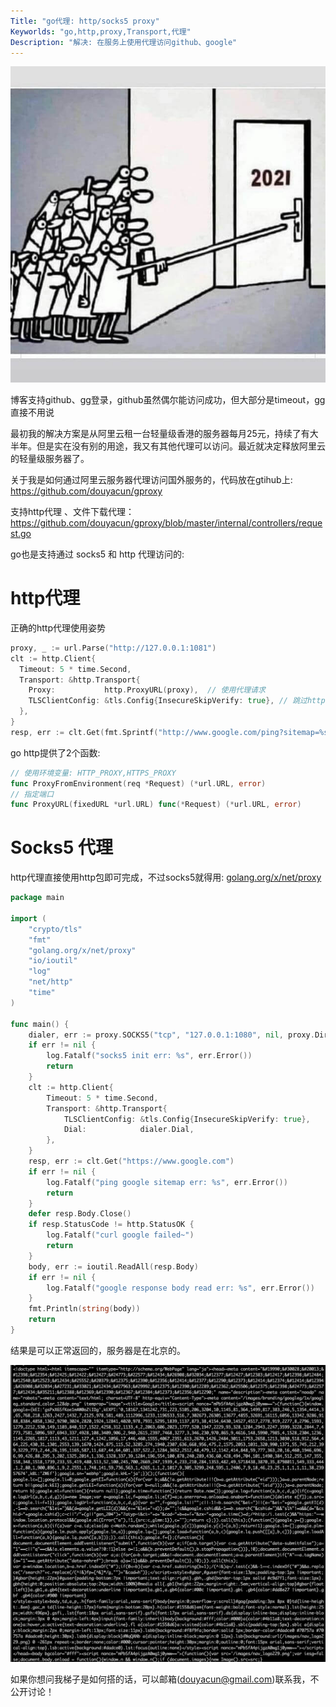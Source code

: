 ```yaml
---
Title: "go代理: http/socks5 proxy"
Keyworlds: "go,http,proxy,Transport,代理"
Description: "解决: 在服务上使用代理访问github、google"
---
```


![134245504_789637481968571_8633124284968352778](./assert/134245504_789637481968571_8633124284968352778.jpg)

博客支持github、gg登录，github虽然偶尔能访问成功，但大部分是timeout，gg直接不用说



最初我的解决方案是从阿里云租一台轻量级香港的服务器每月25元，持续了有大半年。但是实在没有别的用途，我又有其他代理可以访问。最近就决定释放阿里云的轻量级服务器了。



关于我是如何通过阿里云服务器代理访问国外服务的，代码放在gtihub上: https://github.com/douyacun/gproxy

支持http代理  、文件下载代理：https://github.com/douyacun/gproxy/blob/master/internal/controllers/request.go



go也是支持通过 socks5 和 http 代理访问的:

# http代理

正确的http代理使用姿势

```go
proxy, _ := url.Parse("http://127.0.0.1:1081")
clt := http.Client{
  Timeout: 5 * time.Second,
  Transport: &http.Transport{
    Proxy:           http.ProxyURL(proxy),  // 使用代理请求
    TLSClientConfig: &tls.Config{InsecureSkipVerify: true}, // 跳过https证书资格验证
  },
}
resp, err := clt.Get(fmt.Sprintf("http://www.google.com/ping?sitemap=%s", sitemapUrl))
```

go http提供了2个函数:

```go
// 使用环境变量: HTTP_PROXY,HTTPS_PROXY
func ProxyFromEnvironment(req *Request) (*url.URL, error)
// 指定端口
func ProxyURL(fixedURL *url.URL) func(*Request) (*url.URL, error)
```



# Socks5 代理

http代理直接使用http包即可完成，不过socks5就得用: [golang.org/x/net/proxy](https://pkg.go.dev/golang.org/x/net/proxy#Dialer)

```go
package main

import (
	"crypto/tls"
	"fmt"
	"golang.org/x/net/proxy"
	"io/ioutil"
	"log"
	"net/http"
	"time"
)

func main() {
	dialer, err := proxy.SOCKS5("tcp", "127.0.0.1:1080", nil, proxy.Direct)
	if err != nil {
		log.Fatalf("socks5 init err: %s", err.Error())
		return
	}
	clt := http.Client{
		Timeout: 5 * time.Second,
		Transport: &http.Transport{
			TLSClientConfig: &tls.Config{InsecureSkipVerify: true},
			Dial:            dialer.Dial,
		},
	}
	resp, err := clt.Get("https://www.google.com")
	if err != nil {
		log.Fatalf("ping google sitemap err: %s", err.Error())
		return
	}
	defer resp.Body.Close()
	if resp.StatusCode != http.StatusOK {
		log.Fatalf("curl google failed~")
		return
	}
	body, err := ioutil.ReadAll(resp.Body)
	if err != nil {
		log.Fatalf("google response body read err: %s", err.Error())
	}
	fmt.Println(string(body))
	return
}
```

结果是可以正常返回的，服务器是在北京的。

![image-20210103211632721](./assert/image-20210103211632721.png)

如果你想问我梯子是如何搭的话，可以邮箱(douyacun@gmail.com)联系我，不公开讨论！

